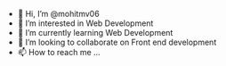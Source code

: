 - 👋 Hi, I’m @mohitmv06
- 👀 I’m interested in Web Development
- 🌱 I’m currently learning Web Development
- 💞️ I’m looking to collaborate on Front end development
- 📫 How to reach me ...

<!---
mohitmv06/mohitmv06 is a ✨ special ✨ repository because its `README.md` (this file) appears on your GitHub profile.
You can click the Preview link to take a look at your changes.
--->
